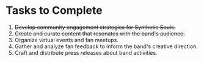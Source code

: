 # Tasks to Complete

1. ~~Develop community engagement strategies for Synthetic Souls.~~
2. ~~Create and curate content that resonates with the band's audience.~~
3. Organize virtual events and fan meetups.
4. Gather and analyze fan feedback to inform the band's creative direction.
5. Craft and distribute press releases about band activities.

